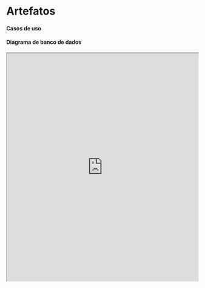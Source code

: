 # Artefatos

#### Casos de uso

#### Diagrama de banco de dados

<iframe width="100%" height="600" src='https://dbdiagram.io/embed/5f37400fe1246d54aa2d653e'> </iframe>
